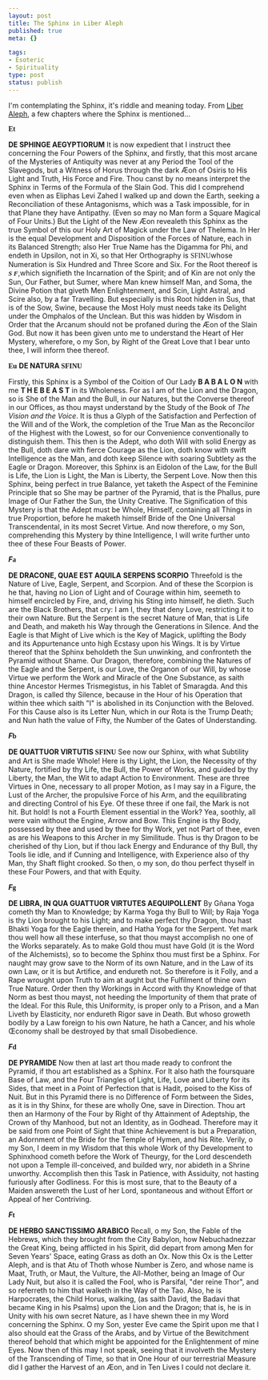 ```yaml
--- 
layout: post
title: The Sphinx in Liber Aleph
published: true
meta: {}

tags: 
- Esoteric
- Spirituality
type: post
status: publish
---
```

I'm contemplating the Sphinx, it's riddle and meaning today.
From <a href="http://www.hermetic.com/crowley/aleph/index.html">Liber Aleph</a>, a few chapters where the Sphinx is mentioned...

<strong><font face="Symbol">Et</font></strong>

<strong>DE SPHINGE AEGYPTIORUM</strong>
It is now expedient that I instruct thee concerning the Four Powers of the Sphinx, and firstly, that this most arcane of the Mysteries of Antiquity was never at any Period the Tool of the Slavegods, but a Witness of Horus through the dark Æon of Osiris to His Light and Truth, His Force and Fire. Thou canst by no means interpret the Sphinx in Terms of the Formula of the Slain God. This did I comprehend even when as Eliphas Levi Zahed I walked up and down the Earth, seeking a Reconciliation of these Antagonisms, which was a Task impossible, for in that Plane they have Antipathy. (Even so may no Man form a Square Magical of Four Units.) But the Light of the New Æon revealeth this Sphinx as the true Symbol of this our Holy Art of Magick under the Law of Thelema. In Her is the equal Development and Disposition of the Forces of Nature, each in its Balanced Strength; also Her True Name has the Digamma for Phi, and endeth in Upsilon, not in Xi, so that Her Orthography is <font face="Symbol">SFINU</font>whose Numeration is Six Hundred and Three Score and Six. For the Root thereof is <strong><em><font face="Verdana"><font size="-1">S F</font></font></em></strong>,which signifieth the Incarnation of the Spirit; and of Kin are not only the Sun, Our Father, but Sumer, where Man knew himself Man, and Soma, the Divine Potion that giveth Men Enlightenment, and Scin, Light Astral, and Scire also, by a far Travelling. But especially is this Root hidden in Sus, that is of the Sow, Swine, because the Most Holy must needs take its Delight under the Omphalos of the Unclean. But this was hidden by Wisdom in Order that the Arcanum should not be profaned during the Æon of the Slain God. But now it has been given unto me to understand the Heart of Her Mystery, wherefore, o my Son, by Right of the Great Love that I bear unto thee, I will inform thee thereof.

<strong><font face="Symbol">Eu</font></strong>
<strong>DE NATURA <font face="Symbol">SFINU</font></strong>

Firstly, this Sphinx is a Symbol of the Coition of Our Lady <strong>B A B A L O N</strong> with me <strong>T H E  B E A S T</strong> in its Wholeness. For as I am of the Lion and the Dragon, so is She of the Man and the Bull, in our Natures, but the Converse thereof in our Offices, as thou mayst understand by the Study of the Book of <em>The Vision and the Voice</em>. It is thus a Glyph of the Satisfaction and Perfection of the Will and of the Work, the completion of the True Man as the Reconcilor of the Highest with the Lowest, so for our Convenience conventionally to distinguish them. This then is the Adept, who doth Will with solid Energy as the Bull, doth dare with fierce Courage as the Lion, doth know with swift Intelligence as the Man, and doth keep Silence with soaring Subtlety as the Eagle or Dragon. Moreover, this Sphinx is an Eidolon of the Law, for the Bull is Life, the Lion is Light, the Man is Liberty, the Serpent Love. Now then this Sphinx, being perfect in true Balance, yet taketh the Aspect of the Feminine Principle that so She may be partner of the Pyramid, that is the Phallus, pure Image of Our Father the Sun, the Unity Creative. The Signification of this Mystery is that the Adept must be Whole, Himself, containing all Things in true Proportion, before he maketh himself Bride of the One Universal Transcendental, in its most Secret Virtue. And now therefore, o my Son, comprehending this Mystery by thine Intelligence, I will write further unto thee of these Four Beasts of Power.

<font face="Symbol">   </font><strong><em>F</em><font face="Symbol">a</font></strong>

<strong>DE DRACONE, QUAE EST AQUILA</strong>
<strong>SERPENS SCORPIO</strong>
Threefold is the Nature of Live, Eagle, Serpent, and Scorpion. And of these the Scorpion is he that, having no Lion of Light and of Courage within him, seemeth to himself encircled by Fire, and, driving his Sting into himself, he dieth. Such are the Black Brothers, that cry: I am I, they that deny Love, restricting it to their own Nature. But the Serpent is the secret Nature of Man, that is Life and Death, and maketh his Way through the Generations in Silence. And the Eagle is that Might of Live which is the Key of Magick, uplifting the Body and its Appurtenance unto high Ecstasy upon his Wings. It is by Virtue thereof that the Sphinx beholdeth the Sun unwinking, and confronteth the Pyramid without Shame. Our Dragon, therefore, combining the Natures of the Eagle and the Serpent, is our Love, the Organon of our Will, by whose Virtue we perform the Work and Miracle of the One Substance, as saith thine Ancestor Hermes Trismegistus, in his Tablet of Smaragda. And this Dragon, is called thy Silence, because in the Hour of his Operation that within thee which saith "I" is abolished in its Conjunction with the Beloved. For this Cause also is its Letter Nun, which in our Rota is the Trump Death; and Nun hath the value of Fifty, the Number of the Gates of Understanding.

<font face="“Symbol”">     </font><strong><em>F</em><font face="Symbol">b</font></strong>

<strong>DE QUATTUOR VIRTUTIS<font face="Symbol"> SFINU</font></strong>
See now our Sphinx, with what Subtility and Art is She made Whole! Here is thy Light, the Lion, the Necessity of thy Nature, fortified by thy Life, the Bull, the Power of Works, and guided by thy Liberty, the Man, the Wit to adapt Action to Environment. These are three Virtues in One, necessary to all proper Motion, as I may say in a Figure, the Lust of the Archer, the propulsive Force of his Arm, and the equilibrating and directing Control of his Eye. Of these three if one fail, the Mark is not hit. But hold! Is not a Fourth Element essential in the Work? Yea, soothly, all were vain without the Engine, Arrow and Bow. This Engine is thy Body, possessed by thee and used by thee for thy Work, yet not Part of thee, even as are his Weapons to this Archer in my Similitude. Thus is thy Dragon to be cherished of thy Lion, but if thou lack Energy and Endurance of thy Bull, thy Tools lie idle, and if Cunning and Intelligence, with Experience also of thy Man, thy Shaft flight crooked. So then, o my son, do thou perfect thyself in these Four Powers, and that with Equity.

<strong><em>F</em><font face="Symbol">g</font></strong>

<strong>DE LIBRA, IN QUA GUATTUOR VIRTUTES AEQUIPOLLENT</strong>
By Gñana Yoga cometh thy Man to Knowledge; by Karma Yoga thy Bull to Will; by Raja Yoga is thy Lion brought to his Light; and to make perfect thy Dragon, thou hast Bhakti Yoga for the Eagle therein, and Hatha Yoga for the Serpent. Yet mark thou well how all these interfuse, so that thou mayst accomplish no one of the Works separately. As to make Gold thou must have Gold (it is the Word of the Alchemists), so to become the Sphinx thou must first be a Sphinx. For naught may grow save to the Norm of its own Nature, and in the Law of its own Law, or it is but Artifice, and endureth
not. So therefore is it Folly, and a Rape wrought upon Truth to aim at aught but the Fulfilment of thine own True Nature. Order then thy Workings in Accord with thy Knowledge of that Norm as best thou mayst, not heeding the Importunity of them that prate of the Ideal. For this Rule, this Uniformity, is proper only to a Prison, and a Man Liveth by Elasticity, nor endureth Rigor save in Death. But whoso groweth bodily by a Law foreign to his own Nature, he hath a Cancer, and his whole Œconomy shall be destroyed by that small Disobedience.

<strong><em>F</em><font face="Symbol">d</font></strong>

<strong>DE PYRAMIDE</strong>
Now then at last art thou made ready to confront the Pyramid, if thou art established as a Sphinx. For It also hath the foursquare Base of Law, and the Four Triangles of Light, Life, Love and Liberty for its Sides, that meet in a Point of Perfection that is Hadit, poised to the Kiss of Nuit. But in this Pyramid there is no Difference of Form between the Sides, as it is in thy Shinx, for these are wholly One, save in Direction. Thou art then an Harmony of the Four by Right of thy Attainment of Adeptship, the Crown of thy Manhood, but not an Identity, as in Godhead. Therefore may it be said from one Point of Sight that thine Achievement is but a Preparation, an Adornment of the Bride for the Temple of Hymen, and his Rite. Verily, o my Son, I deem in my Wisdom that this whole Work of thy Development to Sphinxhood cometh before the Work of Theurgy, for the Lord descendeth not upon a Temple ill-conceived, and builded wry, nor abideth in a Shrine unworthy. Accomplish then this Task in Patience, with Assiduity, not hasting furiously after Godliness. For this is most sure, that to the Beauty of a Maiden answereth the Lust of her Lord, spontaneous and without Effort or Appeal of her Contriving.

<strong><em>F</em><font face="Symbol">t</font></strong>

<strong>DE HERBO SANCTISSIMO ARABICO</strong>
Recall, o my Son, the Fable of the Hebrews, which they brought from the City Babylon, how Nebuchadnezzar the Great King, being afflicted in his Spirit, did depart from among Men for Seven Years' Space, eating Grass as doth an Ox. Now this Ox is the Letter Aleph, and is that Atu of Thoth whose Number is Zero, and whose name is Maat, Truth, or Maut, the Vulture, the All-Mother, being an Image of Our Lady Nuit, but also it is called the Fool, who is Parsifal, "der reine Thor", and so referreth to him that walketh in the Way of the Tao. Also, he is Harpocrates, the Child Horus, walking, (as saith David, the Badavi that became King in his Psalms) upon the Lion and the Dragon; that is, he is in Unity with his own secret Nature,
as I have shewn thee in my Word concerning the Sphinx. O my Son, yester Eve came the Spirit upon me that I also should eat the Grass of the Arabs, and by Virtue of the Bewitchment thereof behold that which might be appointed for the Enlightenment of mine Eyes. Now then of this may I not speak, seeing that it involveth the Mystery of the Transcending of Time, so that in One Hour of our terrestrial Measure did I gather the Harvest of an Æon, and in Ten Lives I could not declare it.
